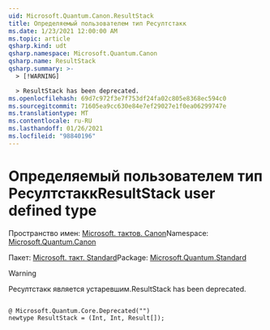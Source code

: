 ```yaml
---
uid: Microsoft.Quantum.Canon.ResultStack
title: Определяемый пользователем тип Ресултстакк
ms.date: 1/23/2021 12:00:00 AM
ms.topic: article
qsharp.kind: udt
qsharp.namespace: Microsoft.Quantum.Canon
qsharp.name: ResultStack
qsharp.summary: >-
  > [!WARNING]

  > ResultStack has been deprecated.
ms.openlocfilehash: 69d7c972f3e7f753df24fa02c805e8368ec594c0
ms.sourcegitcommit: 71605ea9cc630e84e7ef29027e1f0ea06299747e
ms.translationtype: MT
ms.contentlocale: ru-RU
ms.lasthandoff: 01/26/2021
ms.locfileid: "98840196"
---
```

# <a name="resultstack-user-defined-type"></a><span data-ttu-id="ebe84-102">Определяемый пользователем тип Ресултстакк</span><span class="sxs-lookup"><span data-stu-id="ebe84-102">ResultStack user defined type</span></span>

<span data-ttu-id="ebe84-103">Пространство имен: [Microsoft. тактов. Canon](xref:Microsoft.Quantum.Canon)</span><span class="sxs-lookup"><span data-stu-id="ebe84-103">Namespace: [Microsoft.Quantum.Canon](xref:Microsoft.Quantum.Canon)</span></span>

<span data-ttu-id="ebe84-104">Пакет: [Microsoft. такт. Standard](https://nuget.org/packages/Microsoft.Quantum.Standard)</span><span class="sxs-lookup"><span data-stu-id="ebe84-104">Package: [Microsoft.Quantum.Standard](https://nuget.org/packages/Microsoft.Quantum.Standard)</span></span>


> [!WARNING]
> <span data-ttu-id="ebe84-105">Ресултстакк является устаревшим.</span><span class="sxs-lookup"><span data-stu-id="ebe84-105">ResultStack has been deprecated.</span></span>



```qsharp

@ Microsoft.Quantum.Core.Deprecated("")
newtype ResultStack = (Int, Int, Result[]);
```

